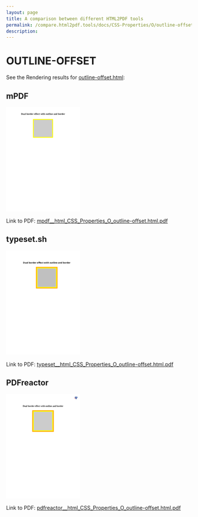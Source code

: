 ```yaml
---
layout: page
title: A comparison between different HTML2PDF tools
permalink: /compare.html2pdf.tools/docs/CSS-Properties/O/outline-offset.md
description: 
---
```


# OUTLINE-OFFSET

See the Rendering results for [outline-offset.html](/html/CSS%20Properties/O/outline-offset.html):

## mPDF
![](mpdf__html_CSS_Properties_O_outline-offset.html.png) 

Link to PDF: [mpdf__html_CSS_Properties_O_outline-offset.html.pdf](mpdf__html_CSS_Properties_O_outline-offset.html.pdf)

## typeset.sh
![](typeset__html_CSS_Properties_O_outline-offset.html.png) 

Link to PDF: [typeset__html_CSS_Properties_O_outline-offset.html.pdf](typeset__html_CSS_Properties_O_outline-offset.html.pdf)

## PDFreactor
![](pdfreactor__html_CSS_Properties_O_outline-offset.html.png) 

Link to PDF: [pdfreactor__html_CSS_Properties_O_outline-offset.html.pdf](pdfreactor__html_CSS_Properties_O_outline-offset.html.pdf)
